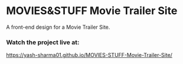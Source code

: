 # MOVIES&STUFF Movie Trailer Site

A front-end design for a Movie Trailer Site.

### Watch the project live at:

https://yash-sharma01.github.io/MOVIES-STUFF-Movie-Trailer-Site/
